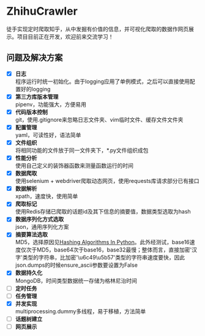 # ZhihuCrawler
徒手实现定时爬取知乎，从中发掘有价值的信息，并可视化爬取的数据作网页展示。项目目前正在开发，欢迎前来交流学习！
## 问题及解决方案
- [x] **日志**      
程序运行时统一初始化。由于logging应用了单例模式，之后可以直接使用配置好的logging
- [x] **第三方库版本管理**      
pipenv，功能强大，方便易用
- [x] **代码版本控制**      
git，使用.gitignore来忽略日志文件夹、vim临时文件、缓存文件文件夹
- [x] **配置管理**      
yaml，可读性好，语法简单
- [x] **文件组织**      
将相同功能的文件放于同一文件夹下，*.py文件组织成包
- [x] **性能分析**      
使用自己定义的装饰器函数来测量函数运行的时间
- [x] **数据爬取**      
使用selenium + webdriver爬取动态网页，使用requests库请求部分已有接口
- [x] **数据解析**      
xpath，速度快，使用简单
- [x] **爬取标记**      
使用Redis存储已爬取的话题id及其下信息的摘要值，数据类型选取为hash
- [x] **数据序列化方式选取**     
json，通用序列化方案
- [x] **摘要算法选取**      
MD5，选择原因见[Hashing Algorithms In Python](http://widerin.net/blog/hashing-algorithms-in-python/)。此外经测试，base16速度仅次于MD5，base64次于base16，base32最慢；整体而言，直接加密'汉字'类型的字符串，比加密'\\u6c49\\u5b57'类型的字符串速度要快，因此json.dumps的时候ensure_ascii参数要设置为False
- [x] **数据持久化**     
MongoDB，时间类型数据统一存储为格林尼治时间
- [ ] **定时任务**
- [ ] **任务管理**
- [x] **并发实现**   
multiprocessing.dummy多线程，易于移植，方法简单
- [ ] **话题树建立**
- [ ] **网页展示**
